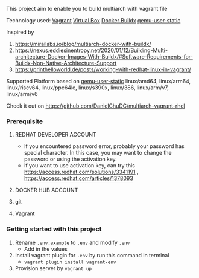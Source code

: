 This project aim to enable you to build multiarch with vagrant file

Technology used:
[Vagrant](https://www.vagrantup.com/)
[Virtual Box](https://www.virtualbox.org/)
[Docker Buildx](https://docs.docker.com/engine/reference/commandline/buildx/)
[qemu-user-static](https://github.com/multiarch/qemu-user-static)

Inspired by

1. https://mirailabs.io/blog/multiarch-docker-with-buildx/
2. https://nexus.eddiesinentropy.net/2020/01/12/Building-Multi-architecture-Docker-Images-With-Buildx/#Software-Requirements-for-Buildx-Non-Native-Architecture-Support
3. https://printhelloworld.de/posts/working-with-redhat-linux-in-vagrant/

Supported Platform based on [qemu-user-static](https://github.com/multiarch/qemu-user-static)
linux/amd64, linux/arm64, linux/riscv64, linux/ppc64le, linux/s390x, linux/386, linux/arm/v7, linux/arm/v6

Check it out on https://github.com/DanielChuDC/multiarch-vagrant-rhel

### Prerequisite

1. REDHAT DEVELOPER ACCOUNT

   - If you encountered password error, probably your password has special character. In this case, you may want to change the password or using the activation key.
   - if you want to use activation key, can try this https://access.redhat.com/solutions/3341191 , https://access.redhat.com/articles/1378093

2. DOCKER HUB ACCOUNT
3. git
4. Vagrant


### Getting started with this project


1. Rename `.env.example` to `.env` and modify `.env`
   - Add in the values 
2. Install vagrant plugin for `.env` by run this command in terminal 
   - `vagrant plugin install vagrant-env`
3. Provision server by `vagrant up`
